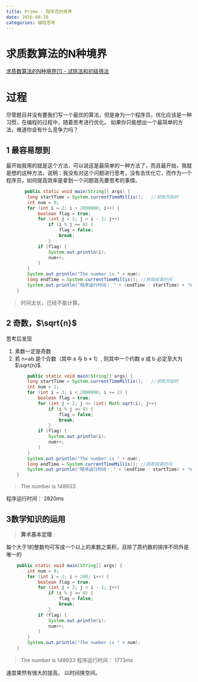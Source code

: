 ```yaml
---
title: Prime - 程序员的修养
date: 2016-09-28
categories: 编程思考
---
```

# 求质数算法的N种境界
[求质数算法的N种境界[1] - 试除法和初级筛法](https://program-think.blogspocomt./2011/12/prime-algorithm-1.html)

# 过程
尽管题目并没有要我们写一个最优的算法，但是身为一个程序员，优化应该是一种习惯，在编程的过程中，随着思考进行优化。
如果你只能想出一个最简单的方法，难道你会有什么竞争力吗？
<!-- more -->
## 1 最容易想到
最开始我用的就是这个方法，可以说这是最简单的一种方法了，而且最开始，我就是想的这种方法，说明：我没有对这个问题进行思考，没有去优化它，而作为一个程序员，如何提高效率是拿到一个问题首先要思考的事情。
``` java
       public static void main(String[] args) {
        long startTime = System.currentTimeMillis();   //获取开始时
        int num = 0;
        for (int i = 2; i < 2000000; i++) {
            boolean flag = true;
            for (int j = 2; j < i - 1; j++)
                if (i % j == 0) {
                    flag = false;
                    break;
                }
            if (flag) {
                System.out.println(i);
                num++;
            }
        }
        System.out.println("The number is " + num);
        long endTime = System.currentTimeMillis(); //获取结束时间
        System.out.println("程序运行时间： " + (endTime - startTime) + "ms");
    }
```

> 时间太长，已经不能计算。


## 2 奇数，$\sqrt{n}$
思考后发现
1. 素数一定是奇数
2. 若 n=ab 是个合数（其中 a 与 b ≠ 1）, 则其中一个约数 a 或 b 必定至大为  $\sqrt{n}$.
``` java
        public static void main(String[] args) {
        long startTime = System.currentTimeMillis();   //获取开始时
        int num = 1;
        for (int i = 3; i < 2000000; i += 2) {
            boolean flag = true;
            for (int j = 2; j <= (int) Math.sqrt(i); j++)
                if (i % j == 0) {
                    flag = false;
                    break;
                }
            if (flag) {
                System.out.println(i);
                num++;
            }
        }
        System.out.println("The number is " + num);
        long endTime = System.currentTimeMillis(); //获取结束时间
        System.out.println("程序运行时间： " + (endTime - startTime) + "ms");
    }
```

> The number is 148933

程序运行时间： 2820ms

## 3数学知识的运用


> **算术基本定理** :

每个大于1的整数均可写成一个以上的素数之乘积，且除了质约数的排序不同外是唯一的
``` java
    public static void main(String[] args) {
        int num = 0;
        for (int i = 2; i < 200; i++) {
            boolean flag = true;
            for (int j = 2; j < i - 1; j++)
                if (i % j == 0) {
                    flag = false;
                    break;
                }
            if (flag) {
                System.out.println(i);
                num++;
            }
        }
        System.out.println("The number is " + num);
    }
```

> The number is 148933
> 程序运行时间： 1773ms


速度果然有很大的提高。
以时间换空间。
